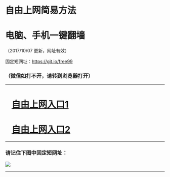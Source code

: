 ﻿# 自由上网简易方法

# 电脑、手机一键翻墙

（2017/10/07 更新，网址有效）

固定短网址：https://git.io/free99

### （微信如打不开，请转到浏览器打开）


***





# &nbsp;&nbsp; <a href="http://ft3045324844.fwq-tz-1001.info/fwqtz01.html?t=10070015853 " target="_blank">自由上网入口1</a>
# &nbsp;&nbsp; <a href="http://ft1041821286.fwq-tz-1002.info/fwqtz02.html?t=10070017164 " target="_blank">自由上网入口2</a>
***

### 请记住下图中固定短网址：

<img src="https://s3-us-west-2.amazonaws.com/fwq-1001/yjfq-20170905okok.png" /> 


***

